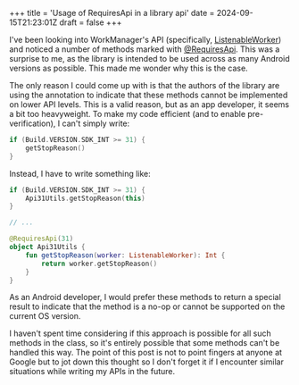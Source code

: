 +++
title = 'Usage of RequiresApi in a library api'
date = 2024-09-15T21:23:01Z
draft = false
+++

I've been looking into WorkManager's API (specifically, [ListenableWorker](https://developer.android.com/reference/androidx/work/ListenableWorker)) and noticed a number of methods marked with [@RequiresApi](https://developer.android.com/reference/androidx/annotation/RequiresApi). This was a surprise to me, as the library is intended to be used across as many Android versions as possible. This made me wonder why this is the case.

<!--more-->

The only reason I could come up with is that the authors of the library are using the annotation to indicate that these methods cannot be implemented on lower API levels. This is a valid reason, but as an app developer, it seems a bit too heavyweight. To make my code efficient (and to enable pre-verification), I can't simply write:

```kotlin
if (Build.VERSION.SDK_INT >= 31) {
    getStopReason()
}
```

Instead, I have to write something like:

```kotlin
if (Build.VERSION.SDK_INT >= 31) {
    Api31Utils.getStopReason(this)
}

// ...

@RequiresApi(31)
object Api31Utils {
    fun getStopReason(worker: ListenableWorker): Int {
        return worker.getStopReason()
    }
}
```

As an Android developer, I would prefer these methods to return a special result to indicate that the method is a no-op or cannot be supported on the current OS version.

I haven't spent time considering if this approach is possible for all such methods in the class, so it's entirely possible that some methods can't be handled this way. The point of this post is not to point fingers at anyone at Google but to jot down this thought so I don't forget it if I encounter similar situations while writing my APIs in the future. 
